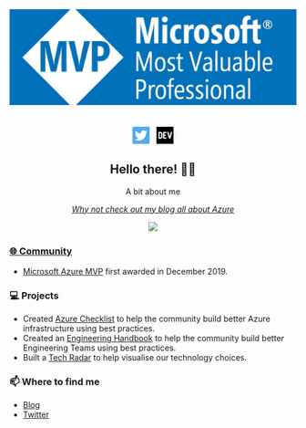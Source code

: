 ## <center> <h1> [![ghostinthewires header](https://github.com/ghostinthewires/ghostinthewires/blob/main/images/mvp.webp?raw=true)](https://mvp.microsoft.com/en-us/PublicProfile/5003562?fullName=Andrew%20Urwin)</center>

<p align='center'>
<a href="https://twitter.com/GhostInTheWire5"><img height="30" src="https://github.com/ghostinthewires/ghostinthewires/blob/main/images/twitter.png?raw=true"></a>&nbsp;&nbsp;
<a href="https://dev.to/ghostinthewire5"><img height="30" src="https://github.com/ghostinthewires/ghostinthewires/blob/main/images/devto.png?raw=true"></a>
</p>

<h2 align="center">Hello there! 👋🤓</h2>
<p align="center">A bit about me</p>

<em><p align="center"><a href="https://dev.to/ghostinthewire5">Why not check out my blog all about Azure</a></p></em>
<p>

<p align="center">
    <a href="https://azurechecklist.com/"><img src="https://github.com/ghostinthewires/Azure-Readiness-Checklist/blob/master/img/azurereadinesschecklist.gif?raw=true" width="700">
</p>

### :globe_with_meridians: Community
- <a href="https://mvp.microsoft.com/en-us/PublicProfile/5003562?fullName=Andrew%20Urwin">Microsoft Azure MVP</a> first awarded in December 2019.

### 💻 Projects
- Created <a href="https://azurechecklist.com/">Azure Checklist</a> to help the community build better Azure infrastructure using best practices.
- Created an <a href="https://ghostinthewires.github.io/Engineering-Handbook/">Engineering Handbook</a> to help the community build better Engineering Teams using best practices.
- Built a <a href="https://ghostinthewires.github.io/Tech-Radar/">Tech Radar</a> to help visualise our technology choices.


### 📫 Where to find me
- <a href="https://dev.to/ghostinthewire5">Blog</a>
- <a href="https://twitter.com/GhostInTheWire5">Twitter</a>

